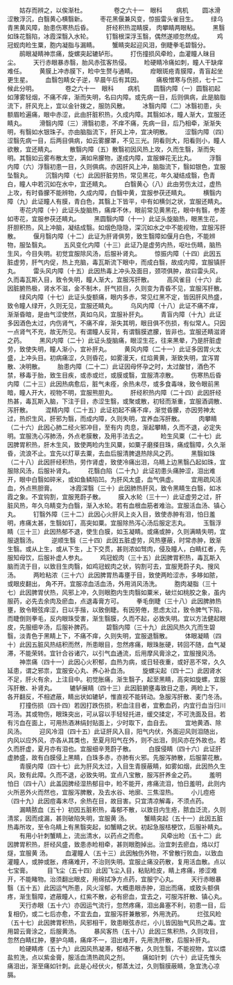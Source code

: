 <!-- { "loadSidebar": true } -->
　　姑存而辨之，以俟渐杜。
　　
　　卷之六十一　眼科
　　病机
　　圆冰滑涩散浮沉，白翳黄心横翳新。
　　枣花黑偃兼风变，惊振雷头雀目生。
　　绿乌青黑黄风障，胎患伤寒热后昏。
　　肝经积热混睛膜， 肉攀睛两眼粘。
　　黑翳如珠花翳陷，冰霞深翳入水轮。
　　钉翳根深浮玉翳，偶然遂顺忽然成。
　　鸡冠蚬肉睑生粟，胞内凝脂与漏睛。
　　蟹睛突起迎风泪，倒睫拳毛碧翳分。
　　鹃眼凝睛神祟痛，旋螺突起辘轳形。
　　打伤撞损风牵睑，血灌瞳人昧目尘。
　　天行赤眼暴赤翳，胎风赤弦客热侵。
　　睑硬睛冷痛如刺，瞳人干缺痒难任。
　　黄膜上冲赤膜下，睑中生赘与通睛。
　　疳眼斑疮青膜障，青盲起坐更生星。
　　血翳包睛女子逆，早晨午后有其因。
　　痛极憎寒与伤损，七十二候此分明。
　　
　　卷之六十一　眼科
　　病机
　　圆翳内障（一）圆翳初起如薄雾轻烟，不痛不痒，渐而失明，名曰内障。或先病一目，后则俱病，此是脑脂流下，肝风充上，宜以金针拨之，服防风散。
　　冰翳内障（二）冰翳初患，头额眉睑遍痛，眼中赤涩，此由肝脏积热，久成内障。其翳如冰，瞳人渐大，宜服还睛丸。
　　滑翳内障（三）滑翳初患，不痒不痛，先病一目，后乃相牵，渐渐失明，有翳如水银珠子。亦由脑脂流下，肝风上冲，宜决明散。
　　涩翳内障（四）涩翳先病一目，后两目俱病，如云雾朦罩，不见三光。阴看则大，阳看则小，瞳人欲散，宜还睛丸。
　　散翳内障（五）散翳初因风热上攻，久而生翳，渐而失明。其翳如云雾布散太空，满如帛朦物，遂成内障，宜服蝉花无比丸。
　　浮翳内障（六）浮翳初患一目，久则俱病。亦因肝风上冲，脑脂流下，翳如银色，宜服坠翳丸。
　　沉翳内障（七）此因肝脏劳热，常见黑花，年久凝结成翳，色青白，瞳人中若沉如在水中，宜还睛丸。
　　白翳黄心（八）此由劳伤太过，虚热上攻，有时昏朦不能辨物，久成内障，白翳中黄，宜服参茯还睛丸。
　　横翳内障（九）此证瞳人有膜，青白色，其翳上下皆平，中有如横剑之状，宜服还睛丸。
　　枣花内障（十）此证头旋脑热，痛痒不休，眼前常见黄黑花，眼中有翳，参差如枣花，宜服参茯还睛丸。
　　黑圆翳内障（十一）此证头旋脑热，眼黑生花，肝胆积热，风上冲脑，凝结成翳。如烟色隐隐，深沉如水之中不能视物，宜服泻肝散。
　　偃月翳内障（十二）此证为肝肾俱劳，致生翳障如偃月白色，不能辨物，服坠翳丸。
　　五风变化内障（十三）此证乃是虚劳内热，呕吐伤睛，脑热生风，今目失明。初觉宜服除风汤，后服补肾丸。
　　惊振内障（十四）此因五脏虚劳，肝气内促，热上充脑，毒瓦斯流下眼中，而成白翳，故成内障，宜服镇肝丸。
　　雷头风内障（十五）此因热毒上冲头及面目，颈项俱肿，故曰雷头风，久而毒瓦斯入目，致令失明，瞳人渐大，宜服泻肝散。
　　高风雀目（十六）此因脏腑热极，肾水不滋，金不制木，肝气损目，久则变为青昏不见，宜服泻肝散。
　　绿风内障（十七）此证头旋额痛，眼内多赤，常见红黑不定，皆因肝风热盛，致令瞳人绿开，久则无见，宜服还睛丸。
　　乌风内障（十八）此证不痛不痒，渐渐昏暗，是由气涩使然，真如乌风，宜服补肝丸。
　　青盲内障（十九）此证多因酒色太过，内伤肾气，不痛不痒，渐失其明，眼目俱不伤损，有似常人。只因一点肾气不充，故无所见。有谓瞳人反背，有谓翳膜遮朦，皆非也。宜服还睛滋肾之药。
　　黑风内障（二十）此证头旋脑痛，眼涩生花，往来黑晕，乃是肝脏虚劳，致使失明，瞳人渐小，宜补肝丸。
　　黄风内障（二十一）此证多因胃火太盛，上冲头目。初病痛涩，久则昏花，如雾漫天，红焰黄黄，渐致失明，宜泻胃散、决明散。
　　胎患内障（二十二）此证因母怀孕之时，太过酸甘，酒色不禁，移毒于胎，致生目疾，或赤或烂，或膜或翳，宜服清凉散。
　　伤寒热后昏内障（二十三）此因热病愈后，脏气未痊，余热未尽，或多食毒味，致令眼前黑暗，瞳人开大，视物不明，宜服熊胆丸。
　　肝经积热内障（二十四）此因肝经热甚，毒瓦斯入脑，下注于目，赤涩生翳，或聚或散，初轻而渐重，宜服酒调散、泻肝散。
　　混精内障（二十五）此证初起不痛不痒，渐觉昏朦，亦因劳神太过，热炽生风，肝邪为翳，而成内障，久则失明，宜养血泻肝散。
　　 肉攀睛（二十六）此因心肺二经火邪冲目，至有内 肉息，渐起攀睛，久而不退，必定失明。宜服洗心泻肺汤，外点老膜散，及用手法去之。
　　睑生风粟（二十七）此因脾胃积热，肝木生风，致使两睑内生风粟，如粟子磨搽目珠，痛成翳障，久久渐昏，流浪不止。宜先以灯草去粟，去血后服清脾退热除风之药。
　　黑翳如珠（二十八）此因肝经积热，劳作肾虚，致使冷痛出泪，乌睛上边黑翳凸起如珠，宜服除风汤，后服补肾丸。
　　花翳白陷（二十九）此证初患头痛肿涩，泪出难开，眼中白翳如碎米，或如鱼鳞陷凹。为肝风太盛，血气俱虚。
　　宜用疏风活血，外点熊胆膏。
　　冰霞深翳（三十）此因肺热肝风，致令黑睛生白翳，如冰霞之象。不宜钩割，宜服茺蔚子散。
　　膜入水轮（三十一）此证虚劳之过，肝脏风热，年久乌睛变为白翳，渐入水轮。若有血根血筋者难治。宜服活血汤、镇心丸。
　　钉翳外障（三十二）此因心火肝风上炎入目，致使赤肿有泪，怕日羞明，疼痛太甚，生翳如钉，高突如粟。宜服除热泻心汤后服定志丸。
　　玉翳浮睛（三十三）此因热郁不退，使生白膜，如玉凝睛。或痛或肿，久则满睛失明，宜服退翳汤。
　　逆顺生翳（三十四）此因五脏虚劳，风热壅蔽，时常赤肿，致渐生翳。或从上生，或从下生，上下交贯，甚则浓如驽肉，侵及瞳人，白睛红者，先服知母饮，后服补虚人参丸。
　　鸡冠蚬肉（三十五）此因脾胃积热，毒瓦斯入脑而流于目，以致目生肉翳，如鸡冠蚬肉之状，钩割可去，宜服茺蔚子丸、搜风汤。
　　两睑粘浓（三十六）此因脾胃热毒壅于目，致使两睑涩赤，多眵如脓，或眼皮翻出， 角不开。宜服凉血活血汤，外用消风汤洗。
　　胞肉凝脂（三十七）此因脾胃伏热，风邪上冲，久则眼胞内生肉翳如粟米，破烂如桃胶之象，虽内服药，必先去余肉及瘀血，点退毒膏方可。
　　拳毛倒睫（三十八）此因脾肺热壅，致令眼弦痒涩，日以手揩，以致倒睫。有因劳倦，思虑太过，致令脾气下陷，而睫倒则拳毛，反内眼珠受害，渐生翳膜，久而不起，必致失明。宜以方法健起眼皮，先服细辛汤，后服补脾药。
　　碧翳内障（三十九）此因风热久亢而生碧翳，淡青色于黑睛上下，不痛不痒，久则失明，宜服退翳散。
　　体眼凝睛（四十）此因五脏风热结积而然，所患眼目，忽然疼痛，眼珠胀硬，转回不随，血气凝滞，不能荣转。宜针合谷诸穴，以引气血通流，后用摩风膏涂之，宜服搜风汤。
　　神祟痛（四十一）此因心火积郁，血热为病，或日轻夜重，或好恶不常，久久延患，谓之邪祟，宜服安心丸、养心补血汤。
　　旋螺尖起（四十二）此因肾水不足，肝火有余，上注目中。初觉胀痛，渐生翳子，起至黑睛，高突如旋螺，宜服泻肝散、补肾丸。
　　辘轳展睛（四十三）此因脏腑壅毒致目之患，两睑上下，各开翻反，不相遮蔽，睛出状如辘轳，惟直视不能转动。急服泻肝散、麦门冬汤。
　　打撞伤损（四十四）若因打跌伤损，积血注目者，宜敷血药，内宜行血当归川芎汤。其或物伤，眼珠突出，可从容以手轻轻托进，缓交揉定，不可洗面及目。若有污血在面上，可用热酒淋绢封贴面上，少时取下，血自去。
　　宜地黄酒、除风汤。
　　迎风冷泪（四十五）此证肝风入目，阳气内伏，外面迎风则泪随出，内风以应外风，亦各从其类也，至夏月阳气在外，则不出泪，则风亦在外故也。若久而肝虚，夏月亦有泪也。宜服细辛茺蔚子散。
　　白膜侵睛（四十六）此证肝虚肺盛，故有白膜侵上黑睛，白珠多赤，亦肺有火邪。先服泻肺散，后服蒙花散。
　　青膜内障（四十七）此为肝风太过，入目生青膜蔽睛，如雾如烟，此因热久生风，致有此障。久而不退，必致失明。宜点八宝散，服泻肝养金之药。
　　羞明怕日（四十八）此盖因脾经湿热郁目中，睑不能开，疼痛流泪，怕日羞明，此则内火所恶外火而然也，宜服泻脾散，及去水谷、地廓、三焦湿热。
　　小儿痘疮（四十九）此因痘毒末尽，余热在目，故目害。只宜清凉解毒，不须点药。
　　漏睛脓血（五十）初因五脏积热，毒郁不散，以致目内生疮，脓血泛流，久则清浆，因而成漏，甚则破陷失明，宜服黄 汤。
　　蟹睛突起（五十一）此因五脏热毒所攻，至令乌睛上有黑翳突起，如蟹睛之状。初起急服桔梗饮，后服补睛丸。
　　有用小针刺蟹睛上，流出清水，以药点之而愈。
　　风牵出睑（五十二）此因脾胃积热，肝经风盛，致患赤睑相牵，甚则眼胞掉出。治宜刺去瘀血，烙以灯燧，宜服黄 汤。
　　血灌瞳人（五十三）此因触伤外物，不曾散行败血，以致血灌瞳人，或肿或胀，疼痛难开，不治则失明。宜服止痛没药散，复用活血散。点以七宝膏。
　　 目飞尘（五十四）此因飞尘入目，粘贴睑皮，睛上疼痛，掺涩难开，不能睹物。治须翻出眼皮，用绵拭净方点药，宜服宁心丸。
　　天行赤眼暴翳（五十五）此因运气所患，风火淫郁，大概患眼赤肿，泪出而痛，或致头额俱疼，渐生翳障，遮蔽瞳人，红紫不散，必有瘀血，宜去之，可服泻肝散、镇心丸。
　　天行赤眼（五十六）亦因运气流行，忽然疼痛，泪出鼻塞不利，初患一目，后复相仍，或二七后亦愈，不宜去血，宜服泻肝兼散邪，外用洗药。
　　烂弦风睑（五十七）此因脾胃积热，风邪相干，致患眼弦赤烂，小儿皆因胎气风热之毒。宜用碧云膏涂之，后服黄汤。
　　暴风客热（五十八）此因三焦积热，久则攻目，忽然白睛红肿，壅护乌睛，痛痒不一，泪出难开，先用洗肝散，后服补肝丸。
　　睑硬睛疼（五十九）此因风热凝滞，郁结不散，久则生翳，不能视物，宜以煨盐煎洗，点以紫金膏，服活血清热疏风之剂。
　　痛如针刺（六十）此证先惟头痛泪出，渐至痛如针刺。此是心经伏火，郁蒸太过，久则翳膜蔽睛，急宜洗心凉膈。
